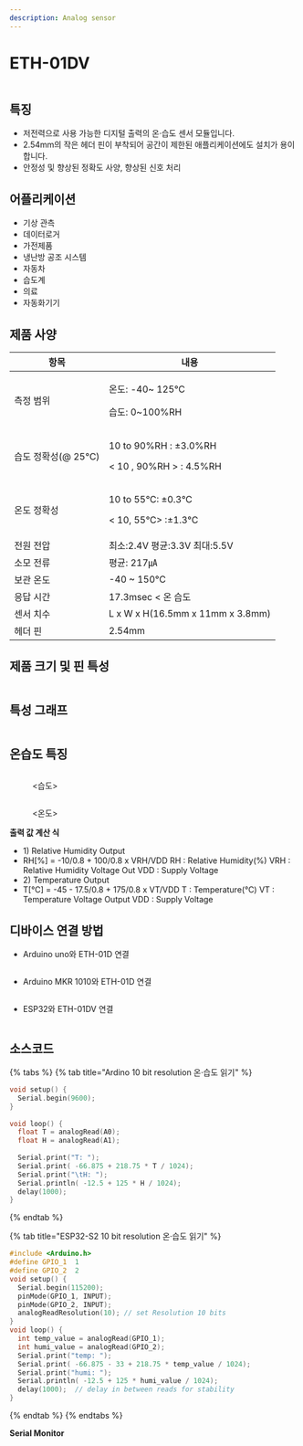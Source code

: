 ```yaml
---
description: Analog sensor
---
```


# ETH-01DV

<figure><img src="broken-reference" alt=""><figcaption></figcaption></figure>

## 특징

* 저전력으로 사용 가능한 디지털 출력의 온·습도 센서 모듈입니다.
* 2.54mm의 작은 헤더 핀이 부착되어 공간이 제한된 애플리케이션에도 설치가 용이합니다.
* 안정성 및 향상된 정확도 사양, 향상된 신호 처리

## **어플리케이션**

* 기상 관측
* 데이터로거
* 가전제품
* 냉난방 공조 시스템
* 자동차
* 습도계
* 의료
* 자동화기기

## **제품 사양**

| 항목             | 내용                                                              |
| -------------- | --------------------------------------------------------------- |
| 측정 범위          | <p>온도: -40~ 125℃</p><p>습도: 0~100%RH</p>                         |
| 습도 정확성(@ 25°C) | <p>10 to 90%RH : ±3.0%RH</p><p>&#x3C; 10 , 90%RH > : 4.5%RH</p> |
| 온도 정확성         | <p>10 to 55°C: ±0.3°C</p><p>&#x3C; 10, 55°C> :±1.3°C</p>        |
| 전원 전압          | 최소:2.4V 평균:3.3V 최대:5.5V                                         |
| 소모 전류          | 평균: 217㎂                                                        |
| 보관 온도          | -40 \~ 150°C                                                    |
| 응답 시간          | 17.3msec < 온 습도                                                 |
| 센서 치수          | L x W x H(16.5mm x 11mm x 3.8mm)                                |
| 헤더 핀           | 2.54mm                                                          |

## **제품 크기 및 핀 특성**

<figure><img src="broken-reference" alt=""><figcaption></figcaption></figure>

## 특성 그래프

<figure><img src="broken-reference" alt=""><figcaption></figcaption></figure>

## 온습도 특징

<figure><img src="broken-reference" alt=""><figcaption><p>&#x3C;습도></p></figcaption></figure>

<figure><img src="broken-reference" alt=""><figcaption><p>&#x3C;온도></p></figcaption></figure>

**출력 값 계산 식**

* 1\) Relative Humidity Output
* RH\[%] = -10/0.8 + 100/0.8 x VRH/VDD RH : Relative Humidity(%) VRH : Relative Humidity Voltage Out VDD : Supply Voltage
* 2\) Temperature Output
* T\[°C] = -45 - 17.5/0.8 + 175/0.8 x VT/VDD T : Temperature(°C) VT : Temperature Voltage Output VDD : Supply Voltage

## **디바이스 연결 방법**

* Arduino uno와 ETH-01D 연결

<figure><img src="broken-reference" alt=""><figcaption></figcaption></figure>

* Arduino MKR 1010와 ETH-01D 연결

<figure><img src="broken-reference" alt=""><figcaption></figcaption></figure>

* ESP32와 ETH-01DV 연결

<figure><img src="broken-reference" alt=""><figcaption></figcaption></figure>

## 소스코드

{% tabs %}
{% tab title="Ardino 10 bit resolution 온·습도 읽기" %}
```cpp
void setup() {
  Serial.begin(9600);
}
 
void loop() {
  float T = analogRead(A0);
  float H = analogRead(A1);
 
  Serial.print("T: ");
  Serial.print( -66.875 + 218.75 * T / 1024);
  Serial.print("\tH: ");
  Serial.println( -12.5 + 125 * H / 1024);
  delay(1000);
}
```
{% endtab %}

{% tab title="ESP32-S2 10 bit resolution 온·습도 읽기" %}
```cpp
#include <Arduino.h>
#define GPIO_1  1
#define GPIO_2  2
void setup() {
  Serial.begin(115200);
  pinMode(GPIO_1, INPUT); 
  pinMode(GPIO_2, INPUT); 
  analogReadResolution(10); // set Resolution 10 bits
}
void loop() {
  int temp_value = analogRead(GPIO_1);
  int humi_value = analogRead(GPIO_2);
  Serial.print("temp: ");
  Serial.print( -66.875 - 33 + 218.75 * temp_value / 1024);
  Serial.print("humi: ");
  Serial.println( -12.5 + 125 * humi_value / 1024);
  delay(1000);  // delay in between reads for stability
}

```
{% endtab %}
{% endtabs %}

**Serial Monitor**

<figure><img src="broken-reference" alt=""><figcaption></figcaption></figure>
